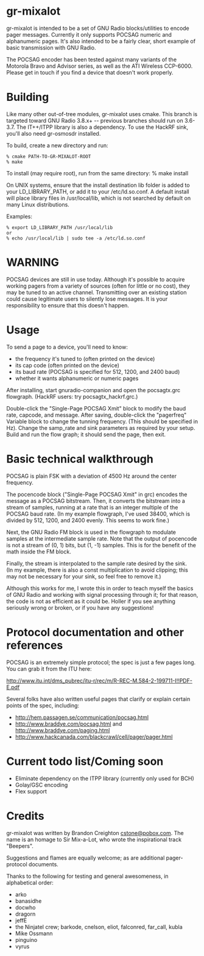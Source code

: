 gr-mixalot
==========

gr-mixalot is intended to be a set of GNU Radio blocks/utilities to encode 
pager messages.  Currently it only supports POCSAG numeric and alphanumeric 
pages.  It's also intended to be a fairly clear, short example of basic 
transmission with GNU Radio.   

The POCSAG encoder has been tested against many variants of the Motorola Bravo 
and Advisor series, as well as the ATI Wireless CCP-6000.  Please get in touch 
if you find a device that doesn't work properly.  


Building
========

Like many other out-of-tree modules, gr-mixalot uses cmake.  This branch is targeted 
toward GNU Radio 3.8.x+ -- previous branches should run on 3.6-3.7.  The IT++/ITPP
library is also a dependency.  To use the HackRF sink, you'll also need gr-osmosdr 
installed.

To build, create a new directory and run:

    % cmake PATH-TO-GR-MIXALOT-ROOT
    % make

To install (may require root), run from the same directory:
    % make install

On UNIX systems, ensure that the install destination lib folder is added to
your LD\_LIBRARY\_PATH, or add it to your /etc/ld.so.conf. A default install
will place library files in /usr/local/lib, which is not searched by default
on many Linux distributions.

Examples:

    % export LD_LIBRARY_PATH /usr/local/lib
    or
    % echo /usr/local/lib | sudo tee -a /etc/ld.so.conf

WARNING
=======

POCSAG devices are still in use today.  Although it's possible to acquire 
working pagers from a variety of sources (often for little or no cost), they
may be tuned to an active channel.  Transmitting over an existing station
could cause legitimate users to silently lose messages.  It is your 
responsibility to ensure that this doesn't happen.  


Usage
=====

To send a page to a device, you'll need to know:

* the frequency it's tuned to (often printed on the device)
* its cap code (often printed on the device)
* its baud rate (POCSAG is specified for 512, 1200, and 2400 baud)
* whether it wants alphanumeric or numeric pages

After installing, start gnuradio-companion and open the pocsagtx.grc flowgraph.
(HackRF users: try pocsagtx_hackrf.grc.)

Double-click the "Single-Page POCSAG Xmit" block to modify the baud rate, 
capcode, and message.  After saving, double-click the "pagerfreq" Variable block
to change the tunning frequency.  (This should be specified in Hz).  Change the
samp_rate and sink parameters as required by your setup.  Build and run the 
flow graph; it should send the page, then exit.  


Basic technical walkthrough
===========================

POCSAG is plain FSK with a deviation of 4500 Hz around the center frequency.  

The pocencode block ("Single-Page POCSAG Xmit" in grc) encodes the message as
a POCSAG bitstream.  Then, it converts the bitstream into a stream of samples,
running at a rate that is an integer multiple of the POCSAG baud rate.  (In 
my example flowgraph, I've used 38400, which is divided by 512, 1200, and 2400 
evenly.  This seems to work fine.)

Next, the GNU Radio FM block is used in the flowgraph to modulate samples at 
the intermediate sample rate.  Note that the output of pocencode is not a 
stream of (0, 1) bits, but (1, -1) samples.  This is for the benefit of the math
inside the FM block.  

Finally, the stream is interpolated to the sample rate desired by the sink.  
(In my example, there is also a const multiplication to avoid clipping; this
may not be necessary for your sink, so feel free to remove it.)

Although this works for me, I wrote this in order to teach myself the basics of
GNU Radio and working with signal processing through it; for that reason, 
the code is not as efficient as it could be.  Holler if you see anything 
seriously wrong or broken, or if you have any suggestions!


Protocol documentation and other references
===========================================

POCSAG is an extremely simple protocol; the spec is just a few pages long.
You can grab it from the ITU here:

http://www.itu.int/dms_pubrec/itu-r/rec/m/R-REC-M.584-2-199711-I!!PDF-E.pdf

Several folks have also written useful pages that clarify or explain certain
points of the spec, including:

* http://hem.passagen.se/communication/pocsag.html
* http://www.braddye.com/pocsag.html and http://www.braddye.com/paging.html
* http://www.hackcanada.com/blackcrawl/cell/pager/pager.html


Current todo list/Coming soon
=============================

* Eliminate dependency on the ITPP library (currently only used for BCH) 
* Golay/GSC encoding 
* Flex support


Credits
=======

gr-mixalot was written by Brandon Creighton <cstone@pobox.com>.  The name is 
an homage to Sir Mix-a-Lot, who wrote the inspirational track "Beepers".   

Suggestions and flames are equally welcome; as are additional pager-protocol
documents.

Thanks to the following for testing and general awesomeness, in alphabetical 
order: 
* arko
* banasidhe
* docwho
* dragorn
* jeffE
* the Ninjatel crew; barkode, cnelson, eliot, falconred, far_call, kubla
* Mike Ossmann
* pinguino
* vyrus

